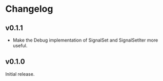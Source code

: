 # Changelog

## v0.1.1

* Make the Debug implementation of SignalSet and SignalSetIter more useful.

## v0.1.0

Initial release.
